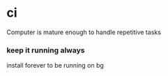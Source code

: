 # ci
Computer is mature enough to handle repetitive tasks
### keep it running always
install forever to be running on bg